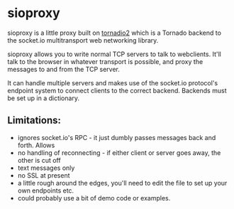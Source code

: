 sioproxy
========

sioproxy is a little proxy built on [tornadio2](https://github.com/mrjoes/tornadio2) which is a Tornado backend to the socket.io multitransport web networking library.

sioproxy allows you to write normal TCP servers to talk to webclients. It'll talk to the browser in whatever transport is possible, and proxy the messages to and from the TCP server.

It can handle multiple servers and makes use of the socket.io protocol's endpoint system to connect clients to the correct backend. Backends must be set up in a dictionary.

Limitations:
------------
* ignores socket.io's RPC - it just dumbly passes messages back and forth. Allows
* no handling of reconnecting - if either client or server goes away, the other is cut off
* text messages only
* no SSL at present
* a little rough around the edges, you'll need to edit the file to set up your own endpoints etc.
* could probably use a bit of demo code or examples.
